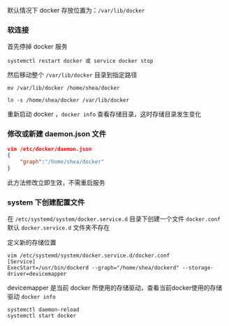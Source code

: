 默认情况下 docker 存放位置为：`/var/lib/docker`

### 软连接

首先停掉 docker 服务

`systemctl restart docker 或 service docker stop`

然后移动整个 `/var/lib/docker` 目录到指定路径

`mv /var/lib/docker /home/shea/docker`

`ln -s /home/shea/docker /var/lib/docker`

重新启动 docker ，`docker info` 查看存储目录，这时存储目录发生变化

### 修改或新建 daemon.json 文件

```json
vim /etc/docker/daemon.json
{
   	"graph":"/home/shea/docker"
}
```

此方法修改立即生效，不需重启服务

### system 下创建配置文件

在 `/etc/systemd/system/docker.service.d` 目录下创建一个文件 `docker.conf` 默认 `docker.service.d` 文件夹不存在

定义新的存储位置

```shell
vim /etc/systemd/system/docker.service.d/docker.conf
[Service]
ExecStart=/usr/bin/dockerd --graph="/home/shea/dockerd" --storage-driver=devicemapper
```

devicemapper  是当前 docker 所使用的存储驱动，查看当前docker使用的存储驱动 `docker info` 

```shell
systemctl daemon-reload
systemctl start docker
```

